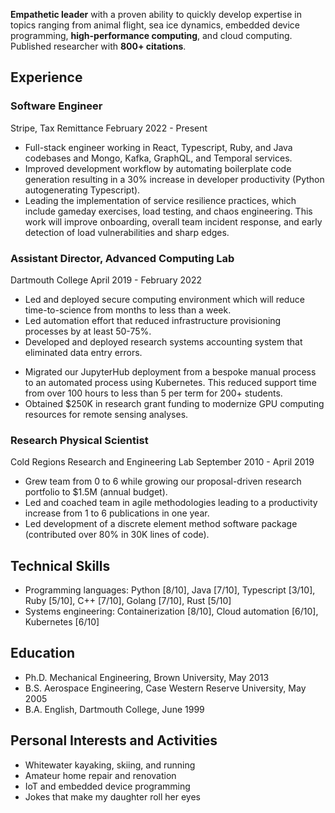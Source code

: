 **Empathetic leader** with a proven ability to quickly develop expertise in topics ranging from animal flight, sea ice dynamics, embedded device programming, **high-performance computing**, and cloud computing. Published researcher with **800+ citations**.

## Experience

### Software Engineer
Stripe, Tax Remittance
February 2022 - Present
* Full-stack engineer working in React, Typescript, Ruby, and Java codebases and Mongo, Kafka, GraphQL, and Temporal services.
* Improved development workflow by automating boilerplate code generation resulting in a 30% increase in developer productivity (Python autogenerating Typescript). 
* Leading the implementation of service resilience practices, which include gameday exercises, load testing, and chaos engineering. This work will improve onboarding, overall team incident response, and early detection of load vulnerabilities and sharp edges.

### Assistant Director, Advanced Computing Lab
Dartmouth College
April 2019 - February 2022
- Led and deployed secure computing environment which will reduce time-to-science from months to less than a week.
- Led automation effort that reduced infrastructure provisioning processes by at least 50-75%.
- Developed and deployed research systems accounting system that eliminated data entry errors.
* Migrated our JupyterHub deployment from a bespoke manual process to an automated process using Kubernetes.  This reduced support time from over 100 hours to less than 5 per term for 200+ students. 
* Obtained $250K in research grant funding to modernize GPU computing resources for remote sensing analyses.

### Research Physical Scientist   
Cold Regions Research and Engineering Lab
September 2010 - April 2019
* Grew team from 0 to 6 while growing our proposal-driven research portfolio to $1.5M (annual budget). 
* Led and coached team in agile methodologies leading to a productivity increase from 1 to 6 publications in one year.
* Led development of a discrete element method software package (contributed over 80% in 30K lines of code).

## Technical Skills
* Programming languages:  Python [8/10],  Java [7/10], Typescript [3/10], Ruby [5/10], C++ [7/10], Golang [7/10], Rust [5/10]
* Systems engineering: Containerization [8/10], Cloud automation [6/10], Kubernetes [6/10]

## Education
* Ph.D. Mechanical Engineering, Brown University, May 2013
* B.S. Aerospace Engineering, Case Western Reserve University, May 2005
* B.A. English, Dartmouth College, June 1999

## Personal Interests and Activities
* Whitewater kayaking, skiing, and running
* Amateur home repair and renovation
* IoT and embedded device programming
* Jokes that make my daughter roll her eyes